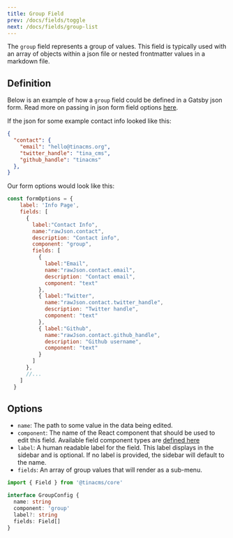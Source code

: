 ```yaml
---
title: Group Field
prev: /docs/fields/toggle
next: /docs/fields/group-list
---
```


The `group` field represents a group of values. This field is typically used with an array of objects within a json file or nested frontmatter values in a markdown file.

## Definition

Below is an example of how a `group` field could be defined in a Gatsby json form. Read more on passing in json form field options [here](/docs/gatsby/json#customizing-json-forms).

If the json for some example contact info looked like this:

```json
{
  "contact": {
    "email": "hello@tinacms.org",
    "twitter_handle": "tina_cms",
    "github_handle": "tinacms"
  },
}
```

Our form options would look like this:

```javascript
const formOptions = {
    label: 'Info Page',
    fields: [
      {
        label:"Contact Info",
        name:"rawJson.contact",
        description: "Contact info",
        component: "group",
        fields: [
          {
            label:"Email",
            name:"rawJson.contact.email",
            description: "Contact email",
            component: "text"
          },
          { label:"Twitter",
            name:"rawJson.contact.twitter_handle",
            description: "Twitter handle",
            component: "text"
          },
          { label:"Github",
            name:"rawJson.contact.github_handle",
            description: "Github username",
            component: "text"
          }
        ]
      },
      //...
    ]
  }
```

## Options

 - `name`: The path to some value in the data being edited.
 - `component`: The name of the React component that should be used to edit this field. Available field component types are [defined here](/docs/concepts/fields#field-types)
 - `label`: A human readable label for the field. This label displays in the sidebar and is optional. If no label is provided, the sidebar will default to the name.
 - `fields`: An array of group values that will render as a sub-menu.

```typescript
import { Field } from '@tinacms/core'

interface GroupConfig {
  name: string
  component: 'group'
  label?: string
  fields: Field[]
}
```
